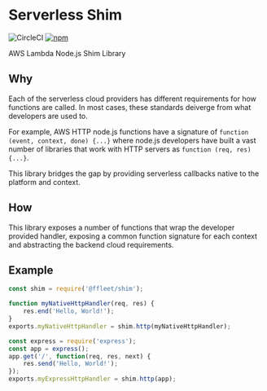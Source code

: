 # Serverless Shim

![CircleCI](https://img.shields.io/circleci/project/github/ffleet/shim-js.svg)
[![npm](https://img.shields.io/npm/v/@ffleet/shim.svg)](https://www.npmjs.com/package/@ffleet/shim)

AWS Lambda Node.js Shim Library

## Why

Each of the serverless cloud providers has different requirements for how functions are called.
In most cases, these standards deiverge from what developers are used to.

For example, AWS HTTP node.js functions have a signature of `function (event, context, done) {...}`
where node.js developers have built a vast number of libraries that work with HTTP servers
as `function (req, res) {...}`.

This library bridges the gap by providing serverless callbacks native to the platform and context.

## How

This library exposes a number of functions that wrap the developer provided handler, exposing a common
function signature for each context and abstracting the backend cloud requirements.

## Example

```js
const shim = require('@ffleet/shim');

function myNativeHttpHandler(req, res) {
	res.end('Hello, World!');
}
exports.myNativeHttpHandler = shim.http(myNativeHttpHandler);

const express = require('express');
const app = express();
app.get('/', function(req, res, next) {
	res.send('Hello, World!');
});
exports.myExpressHttpHandler = shim.http(app);
```
